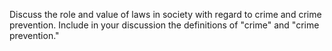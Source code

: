 Discuss the role and value of laws in society with regard to crime and crime prevention. Include in your discussion the definitions of "crime" and "crime prevention."

